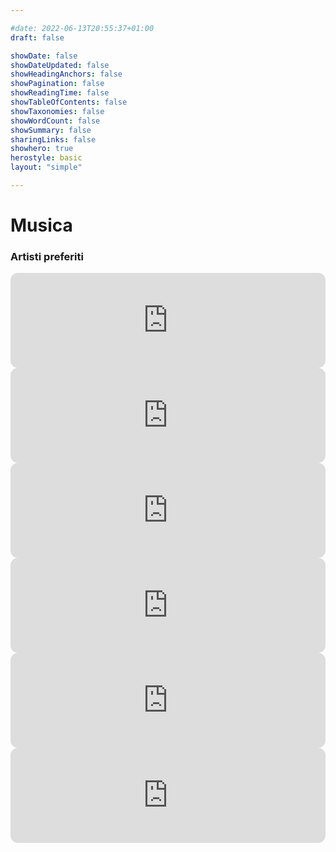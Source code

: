 ```yaml
---

#date: 2022-06-13T20:55:37+01:00
draft: false

showDate: false
showDateUpdated: false
showHeadingAnchors: false
showPagination: false
showReadingTime: false
showTableOfContents: false
showTaxonomies: false
showWordCount: false
showSummary: false
sharingLinks: false
showhero: true
herostyle: basic
layout: "simple"

---
```




# Musica

### Artisti preferiti

<iframe style="border-radius:12px" src="https://open.spotify.com/embed/artist/6RdcIWVKYYzNzjQRd3oyHS?utm_source=generator" width="100%" height="152" frameBorder="0" allowfullscreen="" allow="autoplay; clipboard-write; encrypted-media; fullscreen; picture-in-picture" loading="lazy"></iframe>

<br/>

<iframe style="border-radius:12px" src="https://open.spotify.com/embed/artist/3xGlLcG9CUrs5MvFkSLOS5?utm_source=generator" width="100%" height="152" frameBorder="0" allowfullscreen="" allow="autoplay; clipboard-write; encrypted-media; fullscreen; picture-in-picture" loading="lazy"></iframe>

<br/>

<iframe style="border-radius:12px" src="https://open.spotify.com/embed/artist/7GgpsUpkj3olseoaTY7TEY?utm_source=generator" width="100%" height="152" frameBorder="0" allowfullscreen="" allow="autoplay; clipboard-write; encrypted-media; fullscreen; picture-in-picture" loading="lazy"></iframe>

<br/>

<iframe style="border-radius:12px" src="https://open.spotify.com/embed/artist/4q3ewBCX7sLwd24euuV69X?utm_source=generator" width="100%" height="152" frameBorder="0" allowfullscreen="" allow="autoplay; clipboard-write; encrypted-media; fullscreen; picture-in-picture" loading="lazy"></iframe>

<br/>

<iframe style="border-radius:12px" src="https://open.spotify.com/embed/artist/28gNT5KBp7IjEOQoevXf9N?utm_source=generator" width="100%" height="152" frameBorder="0" allowfullscreen="" allow="autoplay; clipboard-write; encrypted-media; fullscreen; picture-in-picture" loading="lazy"></iframe>

<br/>

<iframe style="border-radius:12px" src="https://open.spotify.com/embed/artist/7ltDVBr6mKbRvohxheJ9h1?utm_source=generator" width="100%" height="152" frameBorder="0" allowfullscreen="" allow="autoplay; clipboard-write; encrypted-media; fullscreen; picture-in-picture" loading="lazy"></iframe> 